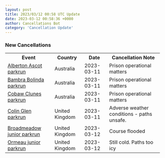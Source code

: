 ```yaml
---
layout: post
title: 2023/03/12 00:58 UTC Update
date: 2023-03-12 00:58:36 +0000
author: Cancellations Bot
category: 'Cancellation Update'
---
```


<h3>New Cancellations</h3>
<div class='hscrollable'>
<table style='width: 100%'>
    <tr>
        <th>Event</th>
        <th>Country</th>
        <th>Date</th>
        <th>Cancellation Note</th>
    </tr>
    <tr>
        <td><a href="">Alberton Ascot parkrun</a></td>
        <td>Australia</td>
        <td>2023-03-11</td>
        <td>Prison operational matters</td>
    </tr>
    <tr>
        <td><a href="">Bambra Bolinda parkrun</a></td>
        <td>Australia</td>
        <td>2023-03-11</td>
        <td>Prison operational matters</td>
    </tr>
    <tr>
        <td><a href="">Cobaw Clunes parkrun</a></td>
        <td>Australia</td>
        <td>2023-03-11</td>
        <td>Prison operational matters</td>
    </tr>
    <tr>
        <td><a href="https://www.parkrun.org.uk/colinglen">Colin Glen parkrun</a></td>
        <td>United Kingdom</td>
        <td>2023-03-11</td>
        <td>Adverse weather conditions - paths unsafe.</td>
    </tr>
    <tr>
        <td><a href="https://www.parkrun.org.uk/broadmeadow-juniors">Broadmeadow junior parkrun</a></td>
        <td>United Kingdom</td>
        <td>2023-03-12</td>
        <td>Course flooded</td>
    </tr>
    <tr>
        <td><a href="https://www.parkrun.org.uk/ormeau-juniors">Ormeau junior parkrun</a></td>
        <td>United Kingdom</td>
        <td>2023-03-12</td>
        <td>Still cold. Paths too icy</td>
    </tr>
</table>
</div>
